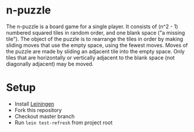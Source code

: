 # n-puzzle

The n-puzzle is a board game for a single player. It consists of (n^2 - 1) numbered squared tiles in random order, and one blank space ("a missing tile"). The object of the puzzle is to rearrange the tiles in order by making sliding moves that use the empty space, using the fewest moves. Moves of the puzzle are made by sliding an adjacent tile into the empty space. Only tiles that are horizontally or vertically adjacent to the blank space (not diagonally adjacent) may be moved.

# Setup

* Install [Leiningen](http://leiningen.org/)
* Fork this repository
* Checkout master branch
* Run `lein test-refresh` from project root
